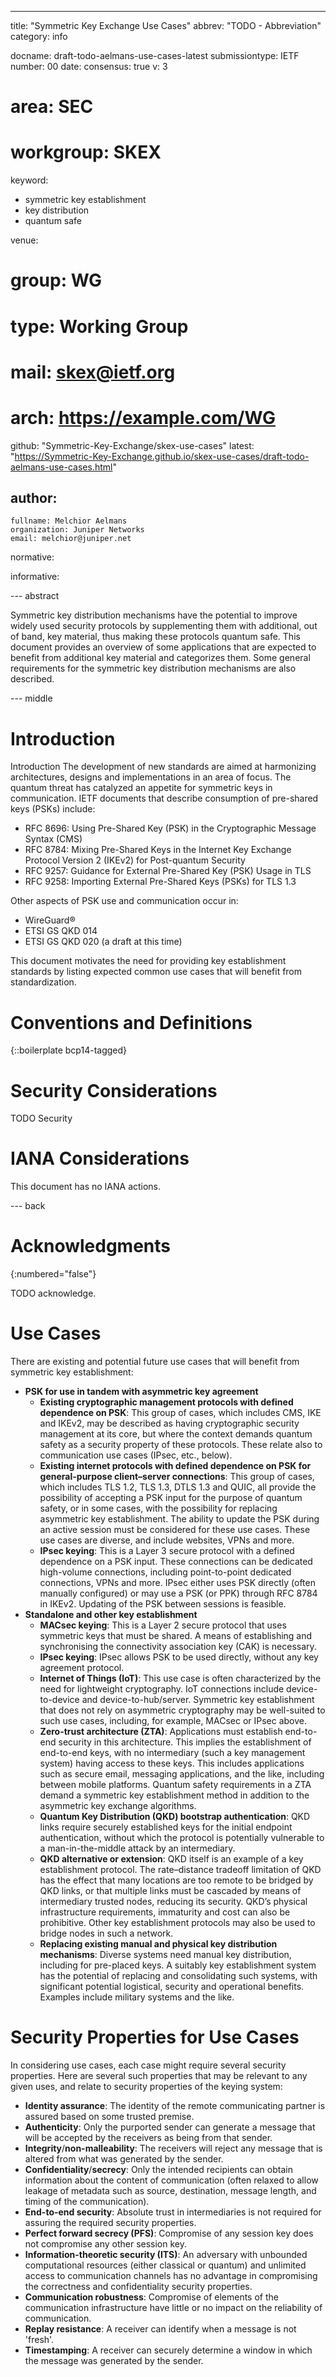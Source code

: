 ---
title: "Symmetric Key Exchange Use Cases"
abbrev: "TODO - Abbreviation"
category: info

docname: draft-todo-aelmans-use-cases-latest
submissiontype: IETF
number: 00
date:
consensus: true
v: 3
# area: SEC
# workgroup: SKEX
keyword:
 - symmetric key establishment
 - key distribution
 - quantum safe

venue:
#  group: WG
#  type: Working Group
#  mail: skex@ietf.org
#  arch: https://example.com/WG
  github: "Symmetric-Key-Exchange/skex-use-cases"
  latest: "https://Symmetric-Key-Exchange.github.io/skex-use-cases/draft-todo-aelmans-use-cases.html"

author:
 -
    fullname: Melchior Aelmans
    organization: Juniper Networks
    email: melchior@juniper.net

normative:

informative:


--- abstract

Symmetric key distribution mechanisms have the potential to improve widely used security protocols by supplementing them with additional, out of band, key material, thus making these protocols quantum safe. This document provides an overview of some applications that are expected to benefit from additional key material and categorizes them. Some general requirements for the symmetric key distribution mechanisms are also described.


--- middle

# Introduction

Introduction
The development of new standards are aimed at harmonizing architectures, designs and implementations in an area of focus.  The quantum threat has catalyzed an appetite for symmetric keys in communication.
IETF documents that describe consumption of pre-shared keys (PSKs) include:
 - RFC 8696: Using Pre-Shared Key (PSK) in the Cryptographic Message Syntax (CMS)
 - RFC 8784: Mixing Pre-Shared Keys in the Internet Key Exchange Protocol Version 2 (IKEv2) for Post-quantum Security
 - RFC 9257: Guidance for External Pre-Shared Key (PSK) Usage in TLS
 - RFC 9258: Importing External Pre-Shared Keys (PSKs) for TLS 1.3

Other aspects of PSK use and communication occur in:
 - WireGuard®
 - ETSI GS QKD 014
 - ETSI GS QKD 020 (a draft at this time)

This document motivates the need for providing key establishment standards by listing expected common use cases that will benefit from standardization.


# Conventions and Definitions

{::boilerplate bcp14-tagged}


# Security Considerations

TODO Security


# IANA Considerations

This document has no IANA actions.


--- back

# Acknowledgments
{:numbered="false"}

TODO acknowledge.

# Use Cases

There are existing and potential future use cases that will benefit from symmetric key establishment:
 - **PSK for use in tandem with asymmetric key agreement**
     - **Existing cryptographic management protocols with defined dependence on PSK**: This group of cases, which includes CMS, IKE and IKEv2, may be described as having cryptographic security management at its core, but where the context demands quantum safety as a security property of these protocols. These relate also to communication use cases (IPsec, etc., below).
     - **Existing internet protocols with defined dependence on PSK for general-purpose client–server connections**: This group of cases, which includes TLS 1.2, TLS 1.3, DTLS 1.3 and QUIC, all provide the possibility of accepting a PSK input for the purpose of quantum safety, or in some cases, with the possibility for replacing asymmetric key establishment. The ability to update the PSK during an active session must be considered for these use cases.  These use cases are diverse, and include websites, VPNs and more. 
     - **IPsec keying**: This is a Layer 3 secure protocol with a defined dependence on a PSK input.  These connections can be dedicated high-volume connections, including point-to-point dedicated connections, VPNs and more. IPsec either uses PSK directly (often manually configured) or may use a PSK (or PPK) through RFC 8784 in IKEv2.  Updating of the PSK between sessions is feasible.
 - **Standalone and other key establishment**
     - **MACsec keying**: This is a Layer 2 secure protocol that uses symmetric keys that must be shared.  A means of establishing and synchronising the connectivity association key (CAK) is necessary.
     - **IPsec keying**: IPsec allows PSK to be used directly, without any key agreement protocol.  
     - **Internet of Things (IoT)**: This use case is often characterized by the need for lightweight cryptography.  IoT connections include device-to-device and device-to-hub/server.  Symmetric key establishment that does not rely on asymmetric cryptography may be well-suited to such use cases, including, for example, MACsec or IPsec above.
     - **Zero-trust architecture (ZTA)**: Applications must establish end-to-end security in this architecture.  This implies the establishment of end-to-end keys, with no intermediary (such a key management system) having access to these keys.  This includes applications such as secure email, messaging applications, and the like, including between mobile platforms.  Quantum safety requirements in a ZTA demand a symmetric key establishment method in addition to the asymmetric key exchange algorithms.
     - **Quantum Key Distribution (QKD) bootstrap authentication**: QKD links require securely established keys for the initial endpoint authentication, without which the protocol is potentially vulnerable to a man-in-the-middle attack by an intermediary.
     - **QKD alternative or extension**: QKD itself is an example of a key establishment protocol. The rate–distance tradeoff limitation of QKD has the effect that many locations are too remote to be bridged by QKD links, or that multiple links must be cascaded by means of intermediary trusted nodes, reducing its security.  QKD’s physical infrastructure requirements, immaturity and cost can also be prohibitive.  Other key establishment protocols may also be used to bridge nodes in such a network.
     - **Replacing existing manual and physical key distribution mechanisms**: Diverse systems need manual key distribution, including for pre-placed keys.  A suitably key establishment system has the potential of replacing and consolidating such systems, with significant potential logistical, security and operational benefits.  Examples include military systems and the like.
     <!-- **Key establishment with limited trust**: systems of communicating organizations that must be symmetric in their control or are even not mutually fully trusted could be covered as a use case under the general umbrella of symmetric key establishment.  Examples might include peer companies or even countries in loose communication networks. [This might be a bit protocol or vendors-specific, so removing it here for now.] -->

# Security Properties for Use Cases

In considering use cases, each case might require several security properties.  Here are several such properties that may be relevant to any given uses, and relate to security properties of the keying system:
 - **Identity assurance**: The identity of the remote communicating partner is assured based on some trusted premise.
 - **Authenticity**: Only the purported sender can generate a message that will be accepted by the receivers as being from that sender.
 - **Integrity**/**non-malleability**: The receivers will reject any message that is altered from what was generated by the sender.
 - **Confidentiality**/**secrecy**: Only the intended recipients can obtain information about the content of communication (often relaxed to allow leakage of metadata such as source, destination, message length, and timing of the communication).
 - **End-to-end security**: Absolute trust in intermediaries is not required for assuring the required security properties.
 - **Perfect forward secrecy (PFS)**: Compromise of any session key does not compromise any other session key.
 - **Information-theoretic security (ITS)**: An adversary with unbounded computational resources (either classical or quantum) and unlimited access to communication channels has no advantage in compromising the correctness and confidentiality security properties.
 - **Communication robustness**: Compromise of elements of the communication infrastructure have little or no impact on the reliability of communication.
 - **Replay resistance**: A receiver can identify when a message is not 'fresh'.
 - **Timestamping**: A receiver can securely determine a window in which the message was generated by the sender.

